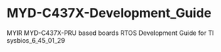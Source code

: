 # MYD-C437X-Development\_Guide

MYIR MYD-C437X-PRU based boards RTOS Development Guide  for TI sysbios\_6\_45\_01\_29

